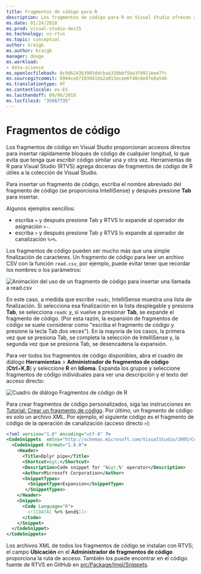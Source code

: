 ```yaml
---
title: Fragmentos de código para R
description: Los fragmentos de código para R en Visual Studio ofrecen accesos directos para insertar rápidamente bloques de código de cualquier longitud, lo que evita que tenga que escribir código similar una y otra vez.
ms.date: 01/24/2018
ms.prod: visual-studio-dev15
ms.technology: vs-rtvs
ms.topic: conceptual
author: kraigb
ms.author: kraigb
manager: douge
ms.workload:
- data-science
ms.openlocfilehash: 0c9db243b3903ddcbaa310bbf5ba3fd911eee7fc
ms.sourcegitcommit: 6944ceb7193d410a2a913ecee6f40c6e87e8a54b
ms.translationtype: HT
ms.contentlocale: es-ES
ms.lasthandoff: 09/06/2018
ms.locfileid: "35667735"
---
```

# <a name="code-snippets"></a>Fragmentos de código

Los fragmentos de código en Visual Studio proporcionan accesos directos para insertar rápidamente bloques de código de cualquier longitud, lo que evita que tenga que escribir código similar una y otra vez. Herramientas de R para Visual Studio (RTVS) agrega docenas de fragmentos de código de R útiles a la colección de Visual Studio.

Para insertar un fragmento de código, escriba el nombre abreviado del fragmento de código (se proporciona IntelliSense) y después presione **Tab** para insertar.

Algunos ejemplos sencillos:

- escriba `=` y después presione Tab y RTVS lo expande al operador de asignación `<-`.
- escriba `>` y después presione Tab y RTVS lo expande al operador de canalización `%>%`.

Los fragmentos de código pueden ser mucho más que una simple finalización de caracteres. Un fragmento de código para leer un archivo CSV con la función `read.csv`, por ejemplo, puede evitar tener que recordar los nombres o los parámetros:

![Animación del uso de un fragmento de código para insertar una llamada a read.csv](media/code-snippet-expansion.gif)

En este caso, a medida que escribe `readc`, IntelliSense muestra una lista de finalización. Si selecciona esa finalización en la lista desplegable y presiona **Tab**, se selecciona `readc` y, si vuelve a presionar **Tab**, se expande el fragmento de código. (Por esta razón, la expansión de fragmentos de código se suele considerar como "escriba el fragmento de código y presione la tecla Tab dos veces"). En la mayoría de los casos, la primera vez que se presiona Tab, se completa la selección de IntelliSense y, la segunda vez que se presiona Tab, se desencadena la expansión.

Para ver todos los fragmentos de código disponibles, abra el cuadro de diálogo **Herramientas** > **Administrador de fragmentos de código** (**Ctrl**+**K**,**B**) y seleccione **R** en **Idioma**. Expanda los grupos y seleccione fragmentos de código individuales para ver una descripción y el texto del acceso directo:

![Cuadro de diálogo Fragmentos de código de R](media/code-snippet-dialog.png)

Para crear fragmentos de código personalizados, siga las instrucciones en [Tutorial: Crear un fragmento de código](../ide/walkthrough-creating-a-code-snippet.md). Por último, un fragmento de código es solo un archivo XML. Por ejemplo, el siguiente código es el fragmento de código de la operación de canalización (acceso directo `>`):

```xml
<?xml version="1.0" encoding="utf-8" ?>
<CodeSnippets  xmlns="http://schemas.microsoft.com/VisualStudio/2005/CodeSnippet">
  <CodeSnippet Format="1.0.0">
    <Header>
      <Title>Dplyr pipe</Title>
      <Shortcut>&gt;</Shortcut>
      <Description>Code snippet for '%&gt;%' operator</Description>
      <Author>Microsoft Corporation</Author>
      <SnippetTypes>
        <SnippetType>Expansion</SnippetType>
       </SnippetTypes>
    </Header>
    <Snippet>
      <Code Language="R">
        <![CDATA[ %>% $end$]]>
      </Code>
    </Snippet>
  </CodeSnippet>
</CodeSnippets>
```

Los archivos XML de todos los fragmentos de código se instalan con RTVS; el campo **Ubicación** en el **Administrador de fragmentos de código** proporciona la ruta de acceso. También los puede encontrar en el código fuente de RTVS en GitHub en [src/Package/Impl/Snippets](https://github.com/Microsoft/RTVS/tree/master/src/Package/Impl/Snippets).
